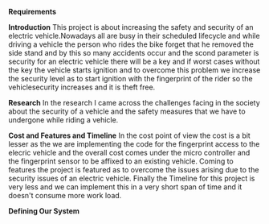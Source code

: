**Requirements**

**Introduction**
This project is about increasing the safety and security of an electric vehicle.Nowadays all are busy in their scheduled lifecycle and while driving a vehicle the person who rides the bike forget that he removed the side stand and by this so many accidents occur and the scond parameter is security for an electric vehicle there will be a key and if worst cases without the key the vehicle starts ignition and to overcome this problem we increase the security level as to start ignition with the fingerprint of the rider so the vehiclesecurity increases and it is theft free.


**Research**
In the research I came across the challenges facing in the society about the security of a vehicle and the safety measures that we have to undergone while riding a vehicle.


**Cost and Features and Timeline**
In the cost point of view the cost is a bit lesser as the we are implementing the code for the fingerprint access to the elecric vehicle and the overall cost comes under the micro controller and the fingerprint sensor to be affixed to an existing vehicle.
Coming to features the project is featured as to overcome the issues arising due to the security issues of an electric vehicle.
Finally the Timeline for this project is very less and we can implement this in a very short span of time and it doesn't consume more work load.


**Defining Our System**

